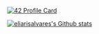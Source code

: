 [![42 Profile Card](https://1337-readme.vercel.app/api/profile?cursus=42cursus&dark=true&login=aaggoujj)](https://github.com/AymanAkashi/1337-readme)

[![eliarisalvares's Github stats](https://github-readme-stats.vercel.app/api?username=AymanAkashi&count_private=true&show_icons=true&hide=contribs,issues&hide_border=true&theme=calm)](https://github.com/AymanAkashi?tab=repositories)
